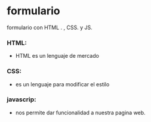 # formulario
formulario con HTML . , CSS. y  JS. 
###  HTML: 
* HTML es un lenguaje de mercado
### CSS:
* es un lenguaje para modificar el estilo
### javascrip:
* nos permite dar funcionalidad a nuestra pagina web.
